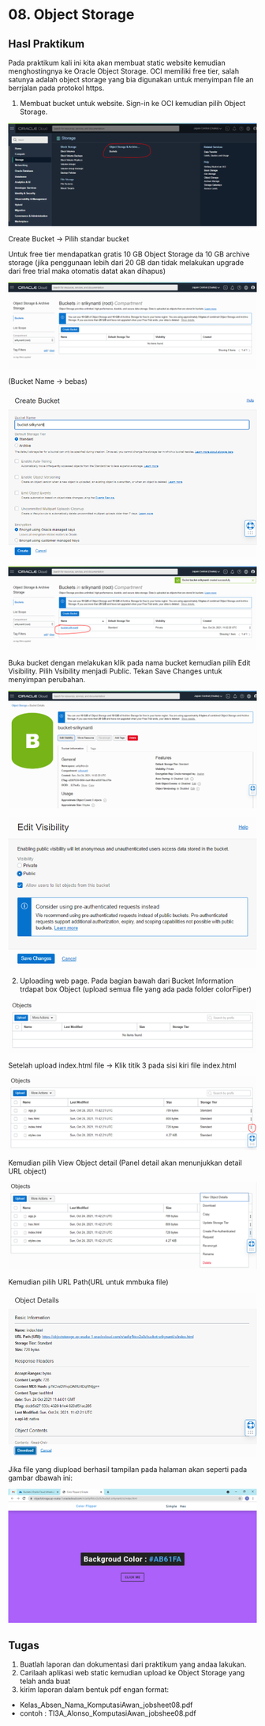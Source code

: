 # 08.  Object Storage

## Hasl Praktikum

Pada praktikum kali ini kita akan membuat static website kemudian menghostingnya ke Oracle Object Storage. OCI memiliki free tier, salah satunya adalah object storage yang bia digunakan untuk menyimpan file an berrjalan pada protokol https.

1. Membuat bucket untuk website. Sign-in ke OCI kemudian pilih Object Storage.

![Screenshoot Langkah 1](img/1.PNG)

Create Bucket -> Pilih standar bucket

Untuk free tier mendapatkan gratis 10 GB Object Storage da 10 GB archive storage (jika penggunaan lebih dari 20 GB dan tidak melakukan upgrade dari free trial maka otomatis datat akan dihapus)

![Screenshoot Langkah 2](img/2.PNG)

(Bucket Name -> bebas)

![Screenshoot Langkah 3](img/3.PNG)

![Screenshoot Langkah 4](img/4.PNG)

Buka bucket dengan melakukan klik pada nama bucket kemudian pilih Edit Visibility. Pilih Vsibility menjadi Public. Tekan Save Changes untuk menyimpan perubahan.

![Screenshoot Langkah 5](img/5.PNG)

![Screenshoot Langkah 6](img/6.PNG)

2. Uploading web page. Pada bagian bawah dari Bucket Information trdapat box Object (upload semua file yang ada pada folder colorFiper)

![Screenshoot Langkah 7](img/7.PNG)

Setelah upload index.html file -> Klik titik 3 pada sisi kiri file index.html

![Screenshoot Langkah 8](img/8.PNG)

Kemudian pilih View Object detail (Panel detail akan menunjukkan detail URL object)

![Screenshoot Langkah 9](img/9.PNG)

Kemudian pilih URL Path(URL untuk mmbuka file)

![Screenshoot Langkah 10](img/10.PNG)

Jika file yang diupload berhasil tampilan pada halaman akan seperti pada gambar dbawah ini:

![Screenshoot Langkah 11](img/11.PNG)

## Tugas

1. Buatlah laporan dan dokumentasi dari praktikum yang andaa lakukan.
2. Carilaah aplikasi web static kemudian upload ke Object Storage yang telah anda buat
3. kirim laporan dalam bentuk pdf engan format:
- Kelas_Absen_Nama_KomputasiAwan_jobsheet08.pdf
- contoh : TI3A_Alonso_KomputasiAwan_jobshee08.pdf

